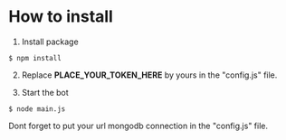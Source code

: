 # How to install

1. Install package
```shell
$ npm install
```

2. Replace **PLACE_YOUR_TOKEN_HERE** by yours in the "config.js" file.

3. Start the bot
```shell
$ node main.js
```

Dont forget to put your url mongodb connection in the "config.js" file.
